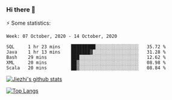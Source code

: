 ### Hi there 👋

⚡ Some statistics:

<!--START_SECTION:waka-->
```text
Week: 07 October, 2020 - 14 October, 2020

SQL     1 hr 23 mins    █████████░░░░░░░░░░░░░░░░   35.72 % 
Java    1 hr 13 mins    ███████▓░░░░░░░░░░░░░░░░░   31.28 % 
Bash    29 mins         ███░░░░░░░░░░░░░░░░░░░░░░   12.62 % 
XML     20 mins         ██▒░░░░░░░░░░░░░░░░░░░░░░   08.98 % 
Scala   20 mins         ██▒░░░░░░░░░░░░░░░░░░░░░░   08.84 % 
```
<!--END_SECTION:waka-->

[![Jiezhi's github stats](https://github-readme-stats.vercel.app/api?username=Jiezhi&show_icons=true)](https://github.com/Jiezhi/github-readme-stats)

[![Top Langs](https://github-readme-stats.vercel.app/api/top-langs/?username=Jiezhi&hide=javascript,html)](https://github.com/Jiezhi/github-readme-stats)
<!--
**Jiezhi/Jiezhi** is a ✨ _special_ ✨ repository because its `README.md` (this file) appears on your GitHub profile.

Here are some ideas to get you started:

- 🔭 I’m currently working on ...
- 🌱 I’m currently learning ...
- 👯 I’m looking to collaborate on ...
- 🤔 I’m looking for help with ...
- 💬 Ask me about ...
- 📫 How to reach me: ...
- 😄 Pronouns: ...
- ⚡ Fun fact: ...
-->

